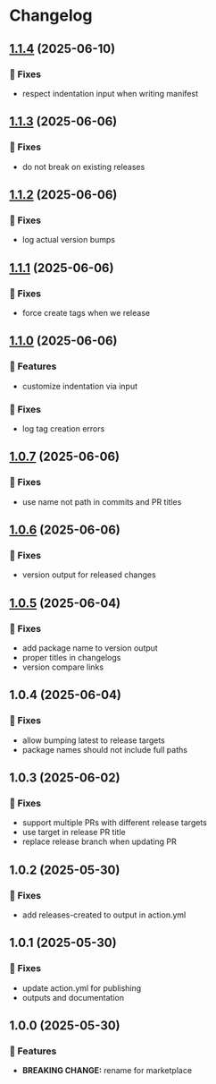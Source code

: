 # Changelog

## [1.1.4](https://github.com/wearethefoos/release-monorepo-action/compare/v1.1.3...v1.1.4) (2025-06-10)

### 🐛 Fixes

- respect indentation input when writing manifest

## [1.1.3](https://github.com/wearethefoos/release-monorepo-action/compare/v1.1.2...v1.1.3) (2025-06-06)

### 🐛 Fixes

- do not break on existing releases

## [1.1.2](https://github.com/wearethefoos/release-monorepo-action/compare/v1.1.1...v1.1.2) (2025-06-06)

### 🐛 Fixes

- log actual version bumps

## [1.1.1](https://github.com/wearethefoos/release-monorepo-action/compare/v1.1.0...v1.1.1) (2025-06-06)

### 🐛 Fixes

- force create tags when we release

## [1.1.0](https://github.com/wearethefoos/release-monorepo-action/compare/v1.0.7...v1.1.0) (2025-06-06)

### 🚀 Features

- customize indentation via input

### 🐛 Fixes

- log tag creation errors

## [1.0.7](https://github.com/wearethefoos/release-monorepo-action/compare/v1.0.6...v1.0.7) (2025-06-06)

### 🐛 Fixes

- use name not path in commits and PR titles

## [1.0.6](https://github.com/wearethefoos/release-monorepo-action/compare/v1.0.5...v1.0.6) (2025-06-06)

### 🐛 Fixes

- version output for released changes

## [1.0.5](https://github.com/wearethefoos/release-monorepo-action/compare/v1.0.4...v1.0.5) (2025-06-04)

### 🐛 Fixes

- add package name to version output
- proper titles in changelogs
- version compare links

## 1.0.4 (2025-06-04)

### 🐛 Fixes

- allow bumping latest to release targets
- package names should not include full paths

## 1.0.3 (2025-06-02)

### 🐛 Fixes

- support multiple PRs with different release targets
- use target in release PR title
- replace release branch when updating PR

## 1.0.2 (2025-05-30)

### 🐛 Fixes

- add releases-created to output in action.yml

## 1.0.1 (2025-05-30)

### 🐛 Fixes

- update action.yml for publishing
- outputs and documentation

## 1.0.0 (2025-05-30)

### 🚀 Features

- **BREAKING CHANGE:** rename for marketplace

